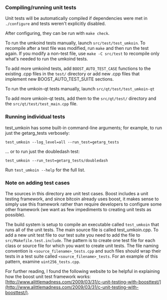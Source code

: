 ### Compiling/running unit tests

Unit tests will be automatically compiled if dependencies were met in `./configure`
and tests weren't explicitly disabled.

After configuring, they can be run with `make check`.

To run the umkoind tests manually, launch `src/test/test_umkoin`. To recompile
after a test file was modified, run `make` and then run the test again. If you
modify a non-test file, use `make -C src/test` to recompile only what's needed
to run the umkoind tests.

To add more umkoind tests, add `BOOST_AUTO_TEST_CASE` functions to the existing
.cpp files in the `test/` directory or add new .cpp files that
implement new BOOST_AUTO_TEST_SUITE sections.

To run the umkoin-qt tests manually, launch `src/qt/test/test_umkoin-qt`

To add more umkoin-qt tests, add them to the `src/qt/test/` directory and
the `src/qt/test/test_main.cpp` file.

### Running individual tests

test_umkoin has some built-in command-line arguments; for
example, to run just the getarg_tests verbosely:

    test_umkoin --log_level=all --run_test=getarg_tests

... or to run just the doubledash test:

    test_umkoin --run_test=getarg_tests/doubledash

Run `test_umkoin --help` for the full list.

### Note on adding test cases

The sources in this directory are unit test cases.  Boost includes a
unit testing framework, and since bitcoin already uses boost, it makes
sense to simply use this framework rather than require developers to
configure some other framework (we want as few impediments to creating
unit tests as possible).

The build system is setup to compile an executable called `test_umkoin`
that runs all of the unit tests.  The main source file is called
test_umkoin.cpp. To add a new unit test file to our test suite you need 
to add the file to `src/Makefile.test.include`. The pattern is to create 
one test file for each class or source file for which you want to create 
unit tests.  The file naming convention is `<source_filename>_tests.cpp` 
and such files should wrap their tests in a test suite 
called `<source_filename>_tests`. For an example of this pattern, 
examine `uint256_tests.cpp`.

For further reading, I found the following website to be helpful in
explaining how the boost unit test framework works:
[http://www.alittlemadness.com/2009/03/31/c-unit-testing-with-boosttest/](http://www.alittlemadness.com/2009/03/31/c-unit-testing-with-boosttest/).
